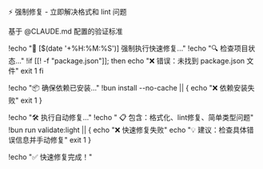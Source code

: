 ⚡ 强制修复 - 立即解决格式和 lint 问题

基于 @CLAUDE.md 配置的验证标准

!echo "🔧 [$(date '+%H:%M:%S')] 强制执行快速修复..."
!echo "🔍 检查项目状态..."
!if [[! -f "package.json"]]; then
echo "❌ 错误：未找到 package.json 文件"
exit 1
fi

!echo "📦 确保依赖已安装..."
!bun install --no-cache || {
echo "❌ 依赖安装失败"
exit 1
}

!echo "🛠️ 执行自动修复..."
!echo " 📋 包含：格式化、lint修复、简单类型问题"
!bun run validate:light || {
echo "❌ 快速修复失败"
echo "💡 建议：检查具体错误信息并手动修复"
exit 1
}

!echo "✅ 快速修复完成！"
